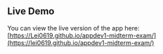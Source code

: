 ## Live Demo
You can view the live version of the app here:
[https://Lei0619.github.io/appdev1-midterm-exam/](https://lei0619.github.io/appdev1-midterm-exam/)

